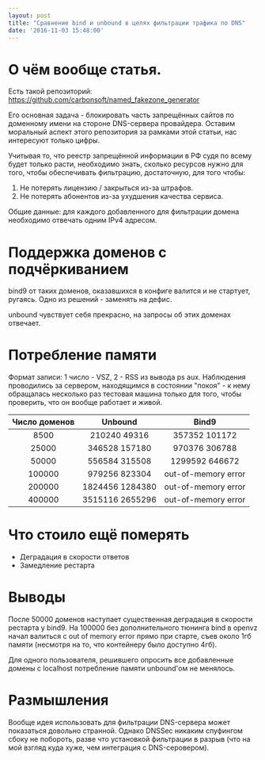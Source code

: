 ```yaml
---
layout: post
title: "Сравнение bind и unbound в целях фильтрации трафика по DNS"
date: '2016-11-03 15:48:00'
---
```


# О чём вообще статья.

Есть такой репозиторий: https://github.com/carbonsoft/named_fakezone_generator

Его основная задача - блокировать часть запрещённых сайтов по доменному имени на стороне DNS-сервера провайдера. Оставим моральный аспект этого репозитория за рамками этой статьи, нас интересуют только цифры.

Учитывая то, что реестр запрещённой информации в РФ судя по всему будет только расти, необходимо знать, сколько ресурсов нужно для того, чтобы обеспечивать фильтрацию, достаточную, для того чтобы:

1. Не потерять лицензию / закрыться из-за штрафов.
2. Не потерять абонентов из-за ухудшения качества сервиса.

Общие данные: для каждого добавленного для фильтрации домена необходимо отвечать одним IPv4 адресом.

# Поддержка доменов с подчёркиванием

bind9 от таких доменов, оказавшихся в конфиге валится и не стартует, ругаясь. Одно из решений - заменять на дефис.

unbound чувствует себя прекрасно, на запросы об этих доменах отвечает.

# Потребление памяти

Формат записи: 1 число - VSZ, 2 - RSS из вывода ps aux. Наблюдения проводились за сервером, находящимся в состоянии "покоя" - к нему обращалась несколько раз тестовая машина только для того, чтобы проверить, что он вообще работает и живой.

| Число доменов | Unbound            | Bind9 |
|:-------------:|:------------------:|:-----:|
| 8500          | 210240 49316 | 357352 101172 |
| 25000         | 346528 157180 | 970376 306788 |
| 50000         | 556584 315508 | 1299592 646672 |
| 100000        | 979256 823304 | out-of-memory error |
| 200000        | 1824456 1284380 | out-of-memory error |
| 400000        | 3515116 2655296 | out-of-memory error |

# Что стоило ещё померять

- Деградация в скорости ответов
- Замедление рестарта

# Выводы

После 50000 доменов наступает существенная деградация в скорости рестарта у bind9. На 100000 без дополнительного тюнинга bind в openvz начал валиться с out of memory error прямо при старте, съев около 1гб памяти (несмотря на то, что контейнеру было доступно 4гб).

Для одного пользователя, решившего опросить все добавленные домены с localhost потребление памяти unbound'ом не менялось.

# Размышления

Вообще идея использовать для фильтрации DNS-сервера может показаться довольно странной. Однако DNSSec никаким спуфингом сбоку не побороть, разве что установкой фильтрации в разрыв (что на мой взгляд куда хуже, чем интеграция с DNS-серовером).
